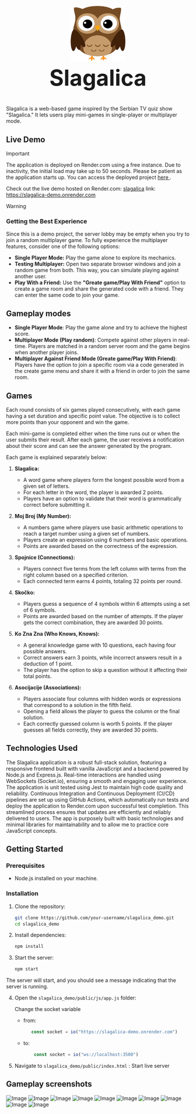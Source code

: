 <!-- Project logo -->

<div style="text-align: center;">
    <img src="public/assets/owl_logo.png" alt="Slagalica Logo" width="150" height="150" style="display: block; margin: 0 auto;">
    <h1 style="font-size: 60px; text-align: center; margin-top: 10px;">Slagalica</h1>
</div>




Slagalica is a web-based game inspired by the Serbian TV quiz show "Slagalica." It lets users play mini-games in single-player or multiplayer mode.

## Live Demo

> [!IMPORTANT]  
> The application is deployed on Render.com using a free instance. Due to inactivity, the initial load may take up to 50 seconds. Please be patient as the application starts up. You can access the deployed project [here ](https://slagalica-demo.onrender.com).

Check out the live demo hosted on Render.com: [slagalica](https://slagalica-demo.onrender.com)
link: https://slagalica-demo.onrender.com

> [!WARNING]  
> ### **Getting the Best Experience**  
>Since this is a demo project, the server lobby may be empty when you try to join a random multiplayer game. To fully experience the multiplayer features, consider one of the following options:  
> - **Single Player Mode:** Play the game alone to explore its mechanics.  
> - **Testing Multiplayer:** Open two separate browser windows and join a random game from both. This way, you can simulate playing against another user.  
> - **Play With a Friend:** Use the **"Greate game/Play With Friend"** option to create a game room and share the generated code with a friend. They can enter the same code to join your game.  


## Gameplay modes

- **Single Player Mode**: Play the game alone and try to achieve the highest score.
- **Multiplayer Mode (Play random)**: Compete against other players in real-time. Players are matched in a random server room and the game begins when another player joins.
- **Multiplayer Against Friend Mode (Greate game/Play With Friend)**: Players have the option to join a specific room via a code generated in the create game menu and share it with a friend in order to join the same room.

<!-- - **Mini-Games**: Includes various mini-games such as:
  - **Slagalica**: A word game where players form as many words as possible from a given set of letters within a time limit.
  - **Moj Broj**: A numbers game where players use basic arithmetic operations to reach a target number using a given set of numbers.
  - **Spojnice**: A matching game where players connect related items from two columns.
  - **Skočko**: A logic game similar to Mastermind, where players guess a sequence of symbols within a limited number of attempts.
  - **Ko Zna Zna**: A trivia quiz game where players answer general knowledge questions.
  - **Asocijacije**: An association game where players guess a hidden word based on a series of related clues.
- **Real-Time Updates**: Uses WebSockets for real-time communication between players and the server. This includes real-time score updates, checking the game state, reviewing answers, and returning answers generated by the application. -->

## Games

Each round consists of six games played consecutively, with each game having a set duration and specific point value. The objective is to collect more points than your opponent and win the game.

Each mini-game is completed either when the time runs out or when the user submits their result. After each game, the user receives a notification about their score and can see the answer generated by the program.

Each game is explained separately below:

1. **Slagalica:**

   - A word game where players form the longest possible word from a given set of letters.
   - For each letter in the word, the player is awarded 2 points.
   - Players have an option to validate that their word is grammatically correct before submitting it.

2. **Moj Broj (My Number):**

   - A numbers game where players use basic arithmetic operations to reach a target number using a given set of numbers.
   - Players create an expression using 6 numbers and basic operations.
   - Points are awarded based on the correctness of the expression.

3. **Spojnice (Connections):**

   - Players connect five terms from the left column with terms from the right column based on a specified criterion.
   - Each connected term earns 4 points, totaling 32 points per round.

4. **Skočko:**

   - Players guess a sequence of 4 symbols within 6 attempts using a set of 6 symbols.
   - Points are awarded based on the number of attempts. If the player gets the correct combination, they are awarded 30 points.

5. **Ko Zna Zna (Who Knows, Knows):**

   - A general knowledge game with 10 questions, each having four possible answers.
   - Correct answers earn 3 points, while incorrect answers result in a deduction of 1 point.
   - The player has the option to skip a question without it affecting their total points.

6. **Asocijacije (Associations):**
   - Players associate four columns with hidden words or expressions that correspond to a solution in the fifth field.
   - Opening a field allows the player to guess the column or the final solution.
   - Each correctly guessed column is worth 5 points. If the player guesses all fields correctly, they are awarded 30 points.

## Technologies Used

The Slagalica application is a robust full-stack solution, featuring a responsive frontend built with vanilla JavaScript and a backend powered by Node.js and Express.js. Real-time interactions are handled using WebSockets (Socket.io), ensuring a smooth and engaging user experience. The application is unit tested using Jest to maintain high code quality and reliability. Continuous Integration and Continuous Deployment (CI/CD) pipelines are set up using GitHub Actions, which automatically run tests and deploy the application to Render.com upon successful test completion. This streamlined process ensures that updates are efficiently and reliably delivered to users.
The app is purposely built with basic technologies and minimal libraries for maintainability and to allow me to practice core JavaScript concepts.

## Getting Started

### Prerequisites

- Node.js installed on your machine.

### Installation

1. Clone the repository:

   ```sh
   git clone https://github.com/your-username/slagalica_demo.git
   cd slagalica_demo

   ```

2. Install dependencies:

   ```sh
   npm install

   ```

3. Start the server:
   ```sh
   npm start
   ```

The server will start, and you should see a message indicating that the server is running.

4. Open the `slagalica_demo/public/js/app.js` folder:

   Change the socket variable

   - from:
     ```javaScript
        const socket = io("https://slagalica-demo.onrender.com")
     ```
   - to:
     ```javaScript
         const socket = io("ws://localhost:3500")
     ```

5. Navigate to `slagalica_demo/public/index.html` :
   Start live server

## Gameplay screenshots

![Image](https://github.com/user-attachments/assets/bed0c974-4daa-487a-b6a3-d78cb15f9f95)
![Image](https://github.com/user-attachments/assets/75261365-808f-41c0-aefc-2d15ac3e2f75)
![Image](https://github.com/user-attachments/assets/4b14b1ef-76e9-4bf6-a0ae-e4ba66eb2359)
![Image](https://github.com/user-attachments/assets/b3c72ec4-cea7-4544-933b-1a9e63275153)
![Image](https://github.com/user-attachments/assets/e33cbf6c-0e79-404f-8043-cd83d2ab31c0)
![Image](https://github.com/user-attachments/assets/eec468a3-e693-4753-a7f1-aaa089f12cde)
![Image](https://github.com/user-attachments/assets/f1952ea7-e2fa-4e98-886b-19f185ae0824)
![Image](https://github.com/user-attachments/assets/379c0a56-b9c9-4bea-8c6e-c61ed829b437)
![Image](https://github.com/user-attachments/assets/bb67daf9-8a3a-47db-9538-79df5ca6a312)
![Image](https://github.com/user-attachments/assets/172de3d6-698c-4d53-9e26-472d5f1134d5)
